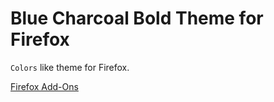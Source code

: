 # Blue Charcoal Bold Theme for Firefox

`Colors` like theme for Firefox.

[Firefox Add-Ons](https://addons.mozilla.org/en-US/firefox/addon/blue-charcoal-bold/)
